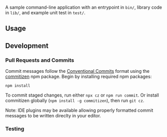 A sample command-line application with an entrypoint in `bin/`, library code
in `lib/`, and example unit test in `test/`.

## Usage

## Development

### Pull Requests and Commits

Commit messages follow the [Conventional
Commits](https://www.conventionalcommits.org/en/v1.0.0/) format using the
[commitizen](https://commitizen.github.io/cz-cli/) npm package. Begin by
installing required npm packages:

```
npm install
```

To commit staged changes, run either `npx cz` or `npm run commit`. Or install
commitizen globally (`npm install -g commitizen`), then run `git cz`.

Note: IDE plugins may be available allowing properly formatted commit messages
to be written direclty in your editor.

### Testing
